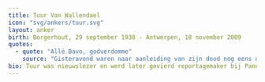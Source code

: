 ```yaml
---
title: Tuur Van Wallendael
icon: "svg/ankers/tuur.svg"
layout: anker
birth: Borgerhout, 29 september 1938 - Antwerpen, 18 november 2009
quotes:
  - quote: "Allé Bavo, godverdomme"
    source: "Gisteravond waren naar aanleiding van zijn dood nog eens de klassieke beelden te zien van Van Wallendael op het strand van Zeebrugge, scheldend op collega Bavo Claes."
bio: Tuur was nieuwslezer en werd later gevierd reportagemaker bij Panorama. Na een carrière bij de BRT werd hij ombudsman van de stad Antwerpen en Vlaams volksvertegenwoordiger en schepen voor de sp.a.
---
```


